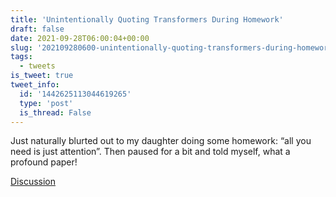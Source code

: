 ```yaml
---
title: 'Unintentionally Quoting Transformers During Homework'
draft: false
date: 2021-09-28T06:00:04+00:00
slug: '202109280600-unintentionally-quoting-transformers-during-homework'
tags:
  - tweets
is_tweet: true
tweet_info:
  id: '1442625113044619265'
  type: 'post'
  is_thread: False
---
```




Just naturally blurted out to my daughter doing some homework: “all you need is just attention”. Then paused for a bit and told myself, what a profound paper!

[Discussion](https://x.com/sytelus/status/1442625113044619265)
